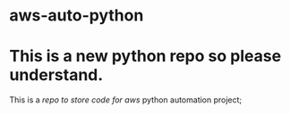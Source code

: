 # aws-auto-python

# This is a new python repo so please understand.
This is a *repo to store code for aws* python automation project;
